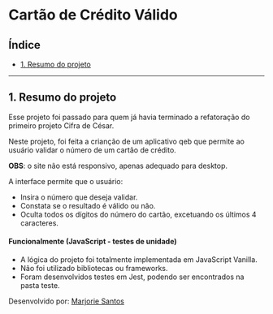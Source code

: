 # Cartão de Crédito Válido

## Índice

* [1. Resumo do projeto](#1-Resumo-do-projeto)

***

## 1. Resumo do projeto

Esse projeto foi passado para quem já havia terminado a refatoração do primeiro projeto Cifra de César.

Neste projeto, foi feita a crianção de um aplicativo qeb que permite ao usuário validar o número de um cartão de crédito.

**OBS**: o site não está responsivo, apenas adequado para desktop.

A interface permite que o usuário:

* Insira o número que deseja validar.
* Constata se o resultado é válido ou não.
* Oculta todos os dígitos do número do cartão, excetuando os últimos 4 caracteres.

#### Funcionalmente (JavaScript - testes de unidade)

* A lógica do projeto foi totalmente implementada em JavaScript Vanilla.
* Não foi utilizado bibliotecas ou frameworks.
* Foram desenvolvidos testes em Jest, podendo ser encontrados na pasta teste.

Desenvolvido por: [Marjorie Santos](www.linkedin.com/in/marjorie-scf)
